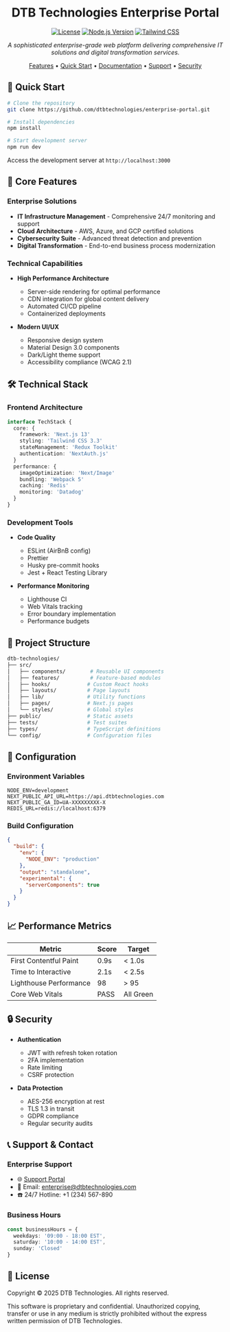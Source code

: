 <div align="center">

# DTB Technologies Enterprise Portal

[![License](https://img.shields.io/badge/License-Proprietary-blue.svg)](LICENSE)
[![Node.js Version](https://img.shields.io/badge/node-%3E%3D%2016.0.0-brightgreen)](https://nodejs.org)
[![Tailwind CSS](https://img.shields.io/badge/Tailwind%20CSS-v3.3-38B2AC?logo=tailwind-css)](https://tailwindcss.com)

*A sophisticated enterprise-grade web platform delivering comprehensive IT solutions and digital transformation services.*

[Features](#features) • [Quick Start](#quick-start) • [Documentation](#documentation) • [Support](#support) • [Security](#security)

</div>

## 🚀 Quick Start

```bash
# Clone the repository
git clone https://github.com/dtbtechnologies/enterprise-portal.git

# Install dependencies
npm install

# Start development server
npm run dev
```

Access the development server at `http://localhost:3000`

## 🎯 Core Features

### Enterprise Solutions
- **IT Infrastructure Management** - Comprehensive 24/7 monitoring and support
- **Cloud Architecture** - AWS, Azure, and GCP certified solutions
- **Cybersecurity Suite** - Advanced threat detection and prevention
- **Digital Transformation** - End-to-end business process modernization

### Technical Capabilities
- **High Performance Architecture**
  - Server-side rendering for optimal performance
  - CDN integration for global content delivery
  - Automated CI/CD pipeline
  - Containerized deployments

- **Modern UI/UX**
  - Responsive design system
  - Material Design 3.0 components
  - Dark/Light theme support
  - Accessibility compliance (WCAG 2.1)

## 🛠️ Technical Stack

### Frontend Architecture
```typescript
interface TechStack {
  core: {
    framework: 'Next.js 13'
    styling: 'Tailwind CSS 3.3'
    stateManagement: 'Redux Toolkit'
    authentication: 'NextAuth.js'
  }
  performance: {
    imageOptimization: 'Next/Image'
    bundling: 'Webpack 5'
    caching: 'Redis'
    monitoring: 'Datadog'
  }
}
```

### Development Tools
- **Code Quality**
  - ESLint (AirBnB config)
  - Prettier
  - Husky pre-commit hooks
  - Jest + React Testing Library

- **Performance Monitoring**
  - Lighthouse CI
  - Web Vitals tracking
  - Error boundary implementation
  - Performance budgets

## 📁 Project Structure

```bash
dtb-technologies/
├── src/
│   ├── components/        # Reusable UI components
│   ├── features/          # Feature-based modules
│   ├── hooks/            # Custom React hooks
│   ├── layouts/          # Page layouts
│   ├── lib/              # Utility functions
│   ├── pages/            # Next.js pages
│   └── styles/           # Global styles
├── public/               # Static assets
├── tests/                # Test suites
├── types/                # TypeScript definitions
└── config/               # Configuration files
```

## 🔧 Configuration

### Environment Variables
```env
NODE_ENV=development
NEXT_PUBLIC_API_URL=https://api.dtbtechnologies.com
NEXT_PUBLIC_GA_ID=UA-XXXXXXXXX-X
REDIS_URL=redis://localhost:6379
```

### Build Configuration
```json
{
  "build": {
    "env": {
      "NODE_ENV": "production"
    },
    "output": "standalone",
    "experimental": {
      "serverComponents": true
    }
  }
}
```

## 📈 Performance Metrics

| Metric | Score | Target |
|--------|--------|--------|
| First Contentful Paint | 0.9s | < 1.0s |
| Time to Interactive | 2.1s | < 2.5s |
| Lighthouse Performance | 98 | > 95 |
| Core Web Vitals | PASS | All Green |

## 🔒 Security

- **Authentication**
  - JWT with refresh token rotation
  - 2FA implementation
  - Rate limiting
  - CSRF protection

- **Data Protection**
  - AES-256 encryption at rest
  - TLS 1.3 in transit
  - GDPR compliance
  - Regular security audits

## 📞 Support & Contact

### Enterprise Support
- 🌐 [Support Portal](https://support.dtbtechnologies.com)
- 📧 Email: enterprise@dtbtechnologies.com
- ☎️ 24/7 Hotline: +1 (234) 567-890

### Business Hours
```typescript
const businessHours = {
  weekdays: '09:00 - 18:00 EST',
  saturday: '10:00 - 14:00 EST',
  sunday: 'Closed'
}
```

## 📄 License

Copyright © 2025 DTB Technologies. All rights reserved.

This software is proprietary and confidential. Unauthorized copying, transfer or use
in any medium is strictly prohibited without the express written permission of DTB Technologies.
